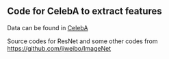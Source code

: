 ## Code for CelebA to extract features

Data can be found in [CelebA](http://mmlab.ie.cuhk.edu.hk/projects/CelebA.html)

Source codes for ResNet and some other codes from https://github.com/jiweibo/ImageNet
